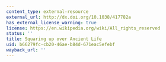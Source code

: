 ```yaml
---
content_type: external-resource
external_url: http://dx.doi.org/10.1038/417782a
has_external_license_warning: true
license: https://en.wikipedia.org/wiki/All_rights_reserved
status: ''
title: Squaring up over Ancient Life
uid: b66279fc-cb20-46ae-b84d-671eac5efebf
wayback_url: ''
---
```


